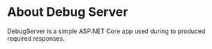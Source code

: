 ﻿# About Debug Server

DebugServer is a simple ASP.NET Core app used during to produced required responses.